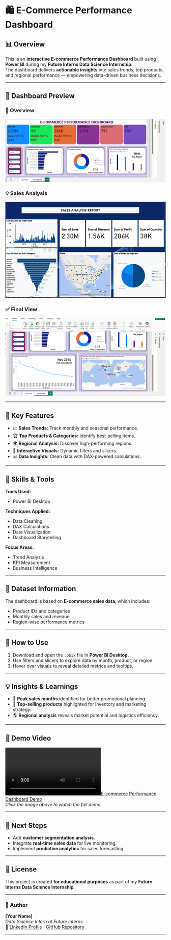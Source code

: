# 🛍️ E-Commerce Performance Dashboard  

## 📊 Overview  
This is an **interactive E-commerce Performance Dashboard** built using **Power BI** during my **Future Interns Data Science Internship**.  
The dashboard delivers **actionable insights** into sales trends, top products, and regional performance — empowering data-driven business decisions.

---

## 📸 Dashboard Preview  

### 🧭 Overview  
![Dashboard Overview](https://github.com/ravikumar-3481/FUTURE_DS_01/blob/main/Dashboard%20images%2FDahboard%20Overview.png)

### 💡 Sales Analysis  
![Sales Dashboard](https://github.com/ravikumar-3481/FUTURE_DS_01/blob/main/Dashboard%20images%2FDashboard%20B.png)

### ✅ Final View  
![Final Dashboard View](https://github.com/ravikumar-3481/FUTURE_DS_01/blob/main/Dashboard%20images%2FDashboard%20Final%20view.png)

---

## 🎯 Key Features  
- 📈 **Sales Trends:** Track monthly and seasonal performance.  
- 🏆 **Top Products & Categories:** Identify best-selling items.  
- 🌍 **Regional Analysis:** Discover high-performing regions.  
- 🧩 **Interactive Visuals:** Dynamic filters and slicers.  
- 📊 **Data Insights:** Clean data with DAX-powered calculations.  

---

## 🧰 Skills & Tools  

**Tools Used:**  
- Power BI Desktop  

**Techniques Applied:**  
- Data Cleaning  
- DAX Calculations  
- Data Visualization  
- Dashboard Storytelling  

**Focus Areas:**  
- Trend Analysis  
- KPI Measurement  
- Business Intelligence  

---

## 📂 Dataset Information  
The dashboard is based on **E-commerce sales data**, which includes:  
- Product IDs and categories  
- Monthly sales and revenue  
- Region-wise performance metrics  

---

## 🚀 How to Use  
1. Download and open the `.pbix` file in **Power BI Desktop**.  
2. Use filters and slicers to explore data by month, product, or region.  
3. Hover over visuals to reveal detailed metrics and tooltips.  

---

## 💡 Insights & Learnings  
- 📆 **Peak sales months** identified for better promotional planning.  
- 🛒 **Top-selling products** highlighted for inventory and marketing strategy.  
- 🌎 **Regional analysis** reveals market potential and logistics efficiency.  

---

## 🎥 Demo Video  
[![E-commerce Performance Dashboard Demo](https://github.com/ravikumar-3481/FUTURE_DS_01/blob/main/Dashboard%20images%2FDemo%20video%2FVID_20251022073124.mp4)](https://youtu.be/zpAQyT0_Qys)  
*Click the image above to watch the full demo.*

---

## 🔮 Next Steps  
- Add **customer segmentation analysis**.  
- Integrate **real-time sales data** for live monitoring.  
- Implement **predictive analytics** for sales forecasting.  

---

## 🧾 License  
This project is created **for educational purposes** as part of my **Future Interns Data Science Internship**.  

---

### 📌 Author  
**[Your Name]**  
_Data Science Intern at Future Interns_  
🔗 [LinkedIn Profile](#) | [GitHub Repository](#)

---